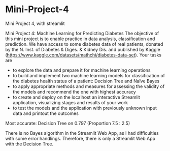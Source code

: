 # Mini-Project-4
Mini Project 4, with streamlit

Mini Project 4: Machine Learning for Predicting Diabetes
The objective of this mini project is to enable practice in data analysis, classification and prediction.
We have access to some diabetes data of real patients, donated by the N. Inst. of Diabetes & Diges. & Kidney
Dis. and published by Kaggle (https://www.kaggle.com/datasets/mathchi/diabetes-data-set).
Your tasks are
- to explore the data and prepare it for machine learning operations
- to build and implement two machine learning models for classification of the diabetes health status
of a patient: Decision Tree and Naïve Bayes
- to apply appropriate methods and measures for assessing the validity of the models and recommend
the one with highest accuracy
- to create and deploy on the localhost an interactive Streamlit application, visualizing stages and
results of your work
- to test the models and the application with previously unknown input data and printout the
outcomes





Most accurate: Decision Tree on 0.797 (Proportion 7.5 : 2.5)

There is no Bayes algorithm in the Streamlit Web App, as I had difficulties with some error handlings. Therefore, there is only a Streamlit Web App with the Decision Tree.
